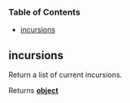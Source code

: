 <!-- Generated by documentation.js. Update this documentation by updating the source code. -->

### Table of Contents

-   [incursions][1]

## incursions

Return a list of current incursions.

Returns **[object][2]** 

[1]: #incursions

[2]: https://developer.mozilla.org/docs/Web/JavaScript/Reference/Global_Objects/Object
